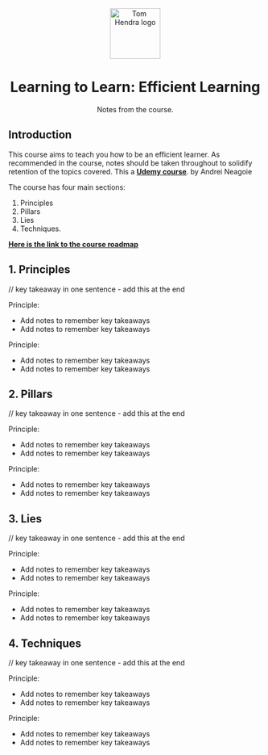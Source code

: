 <div align=center>
<img alt="Tom Hendra logo" src="https://res.cloudinary.com/tomhendra/image/upload/v1567091669/tomhendra-logo/tomhendra-logo-round-1024.png" width="100" />
<h1>Learning to Learn: Efficient Learning</h1>
<p>Notes from the course.</p>
</div>

## Introduction

This course aims to teach you how to be an efficient learner. As recommended in the course, notes should be taken throughout to solidify retention of the topics covered. This a **[Udemy course](https://www.udemy.com/course/learning-to-learn-efficient-learning-zero-to-mastery/)**. by Andrei Neagoie

The course has four main sections:

1. Principles
2. Pillars
3. Lies
4. Techniques.

**[Here is the link to the course roadmap](https://coggle.it/diagram/Xe6iV4XedHQFQQOJ/t/%F0%9F%94%A5-efficient-learning-zero-to-mastery-blueprint-%F0%9F%94%A5/5b1fdfcfdfe6e65371ac91bceb8826e905aa80e6a3e5612383710eaef9390944)**

## 1. Principles

// key takeaway in one sentence - add this at the end

Principle:

- Add notes to remember key takeaways
- Add notes to remember key takeaways

Principle:

- Add notes to remember key takeaways
- Add notes to remember key takeaways

## 2. Pillars

// key takeaway in one sentence - add this at the end

Principle:

- Add notes to remember key takeaways
- Add notes to remember key takeaways

Principle:

- Add notes to remember key takeaways
- Add notes to remember key takeaways

## 3. Lies

// key takeaway in one sentence - add this at the end

Principle:

- Add notes to remember key takeaways
- Add notes to remember key takeaways

Principle:

- Add notes to remember key takeaways
- Add notes to remember key takeaways

## 4. Techniques

// key takeaway in one sentence - add this at the end

Principle:

- Add notes to remember key takeaways
- Add notes to remember key takeaways

Principle:

- Add notes to remember key takeaways
- Add notes to remember key takeaways
